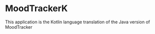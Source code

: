 # MoodTrackerK
 This application is the Kotlin language translation of the Java version of MoodTracker
